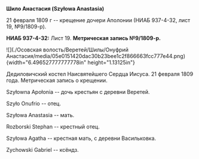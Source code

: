 **Шило Анастасия (Szyłowa Anastasia)**

21 февраля 1809 г -- крещение дочери Аполонии (НИАБ 937-4-32, лист 19,
№9/1809-р).

**НИАБ 937-4-32:** Лист 19. **Метрическая запись №9/1809-р.**

![](./Осовская волость/Веретей/Шилы/Онуфрий Анастасия/media/05e0151420dac30b23bee1c2f866663fcc777e44.png){width="6.496527777777778in"
height="1.13125in"}

Дедиловичский костел Наисвятейшего Сердца Иисуса. 21 февраля 1809 года.
Метрическая запись о крещении.

Szyłowna Apołonia -- дочь крестьян с деревни Веретей.

Szyło Onufrio -- отец.

Szyłowa Anastasia -- мать.

Rozborski Stephan -- крестный отец.

Szyłowa Agatha -- крестная мать, с деревни Васильковка.

Zychowski Gabriel -- ксёндз.
